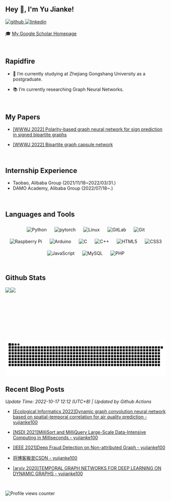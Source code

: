 ## Hey 👋, I'm Yu Jianke!   
  

<a href="https://github.com/https://github.com/yujianke100" target="_blank">
<img src=https://img.shields.io/badge/github-%2324292e.svg?&style=for-the-badge&logo=github&logoColor=white alt=github style="margin-bottom: 5px;" />
</a>
<a href="https://linkedin.com/in/鉴珂-俞-1a9605133" target="_blank">
<img src=https://img.shields.io/badge/linkedin-%231E77B5.svg?&style=for-the-badge&logo=linkedin&logoColor=white alt=linkedin style="margin-bottom: 5px;" />
</a>  
  
🎓 [My Google Scholar Homepage](https://scholar.google.com/citations?user=D1RKuLsAAAAJ&hl=zh-CN)  

<br/>  


## Rapidfire  
- 🏫 I’m currently studying at Zhejiang Gongshang University as a postgraduate.  
  

- 📚 I’m currently researching Graph Neural Networks.  
  

<br/>  


## My Papers  
- [[WWWJ 2022] Polarity-based graph neural network for sign prediction in signed bipartite graphs](https://link.springer.com/article/10.1007/s11280-022-01015-4)  
  

- [[WWWJ 2022] Bipartite graph capsule network](https://link.springer.com/article/10.1007/s11280-022-01009-2)  

  
<br/>   

## Internship Experience

- Taobao, Alibaba Group (2021/11/18~2022/03/31.)
- DAMO Academy, Alibaba Group (2022/07/18~.)

<br/>  



## Languages and Tools  
<div align="center">  
<img style="margin: 10px" src="https://profilinator.rishav.dev/skills-assets/python-original.svg" alt="Python" height="75" />  
<img style="margin: 10px" src="https://profilinator.rishav.dev/skills-assets/pytorch-icon.svg" alt="pytorch" height="75" />  
<img style="margin: 10px" src="https://profilinator.rishav.dev/skills-assets/linux-original.svg" alt="Linux" height="75" />  
<img style="margin: 10px" src="https://profilinator.rishav.dev/skills-assets/gitlab.svg" alt="GitLab" height="75" />  
<img style="margin: 10px" src="https://profilinator.rishav.dev/skills-assets/git-scm-icon.svg" alt="Git" height="75" />  
<img style="margin: 10px" src="https://profilinator.rishav.dev/skills-assets/raspberrypi.png" alt="Raspberry Pi" height="75" />  
<img style="margin: 10px" src="https://profilinator.rishav.dev/skills-assets/arduino.png" alt="Arduino" height="75" />  
<img style="margin: 10px" src="https://profilinator.rishav.dev/skills-assets/c-original.svg" alt="C" height="75" />  
<img style="margin: 10px" src="https://profilinator.rishav.dev/skills-assets/cplusplus-original.svg" alt="C++" height="75" />  
<img style="margin: 10px" src="https://profilinator.rishav.dev/skills-assets/html5-original-wordmark.svg" alt="HTML5" height="75" />  
<img style="margin: 10px" src="https://profilinator.rishav.dev/skills-assets/css3-original-wordmark.svg" alt="CSS3" height="75" />  
<img style="margin: 10px" src="https://profilinator.rishav.dev/skills-assets/javascript-original.svg" alt="JavaScript" height="75" />  
<img style="margin: 10px" src="https://profilinator.rishav.dev/skills-assets/mysql-original-wordmark.svg" alt="MySQL" height="75" />  
<img style="margin: 10px" src="https://profilinator.rishav.dev/skills-assets/php-original.svg" alt="PHP" height="75" />  
</div>  

<br/>  


## Github Stats  

<div>
<img height="165" src="https://github-readme-stats.vercel.app/api?username=yujianke100&show_icons=true&count_private=true&hide_border=true&theme=calm" align="left" />

<img src="https://github-readme-stats.vercel.app/api/top-langs/?username=yujianke100&hide_border=true&layout=compact&theme=calm" align="left" />
</div>

<br/>  

![](https://raw.githubusercontent.com/yujianke100/yujianke100/output/github-contribution-grid-snake.svg)

<!--BLOG_START-->
## Recent Blog Posts
 *Update Time: 2022-10-17 12:12 (UTC+8) | Updated by Github Actions*

- [[Ecological Informatics 2022]Dynamic graph convolution neural network based on spatial-temporal correlation for air quality prediction - yujianke100](https://www.cnblogs.com/yujianke100/p/16791884.html)

- [[NSDI 2021]MilliSort and MilliQuery Large-Scale Data-Intensive Computing in Milliseconds - yujianke100](https://www.cnblogs.com/yujianke100/p/16744462.html)

- [[IEEE 2021]Deep Fraud Detection on Non-attributed Graph - yujianke100](https://www.cnblogs.com/yujianke100/p/16738546.html)

- [将博客搬至CSDN - yujianke100](https://www.cnblogs.com/yujianke100/p/16722257.html)

- [[arxiv 2020]TEMPORAL GRAPH NETWORKS FOR DEEP LEARNING ON DYNAMIC GRAPHS - yujianke100](https://www.cnblogs.com/yujianke100/p/16720293.html)
<!--BLOG_END-->

<br>

![Profile views counter](https://komarev.com/ghpvc/?username=yujianke100&&style=flat-square)  
  
